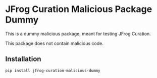 # JFrog Curation Malicious Package Dummy

This is a dummy malicious package, meant for testing JFrog Curation.

This package does not contain malicious code.

## Installation

```bash
pip install jfrog-curation-malicious-dummy